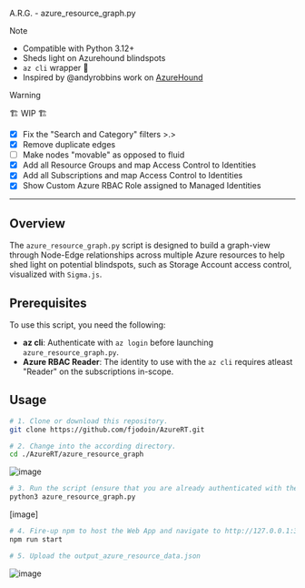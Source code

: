 A.R.G. - azure_resource_graph.py
> [!NOTE]
> - Compatible with Python 3.12+
> - Sheds light on Azurehound blindspots
> - `az cli` wrapper 🌯
> - Inspired by @andyrobbins work on [AzureHound](https://github.com/SpecterOps/AzureHound)

> [!WARNING]
> 🏗️ WIP 🏗️
> - [x] Fix the "Search and Category" filters >.>
> - [x] Remove duplicate edges
> - [ ] Make nodes "movable" as opposed to fluid
> - [x] Add all Resource Groups and map Access Control to Identities
> - [x] Add all Subscriptions and map Access Control to Identities
> - [x] Show Custom Azure RBAC Role assigned to Managed Identities

---

## Overview  
The `azure_resource_graph.py` script is designed to build a graph-view through Node-Edge relationships across multiple Azure resources to help shed light on potential blindspots, such as Storage Account access control, visualized with `Sigma.js`.

## Prerequisites  
To use this script, you need the following:

- **az cli**: Authenticate with `az login` before launching `azure_resource_graph.py`.
- **Azure RBAC Reader**: The identity to use with the `az cli` requires atleast "Reader" on the subscriptions in-scope.

## Usage

   ```bash
   # 1. Clone or download this repository. 
   git clone https://github.com/fjodoin/AzureRT.git

   # 2. Change into the according directory.
   cd ./AzureRT/azure_resource_graph
   ```

   ![image](https://github.com/user-attachments/assets/733e9ce5-c2c9-4884-8031-3ac87c2f0976)

   
   ```bash
   # 3. Run the script (ensure that you are already authenticated with the az cli through "az login")
   python3 azure_resource_graph.py
   ```

   [image]


   ```bash
   # 4. Fire-up npm to host the Web App and navigate to http://127.0.0.1:3000
   npm run start

   # 5. Upload the output_azure_resource_data.json
   ```

   ![image](https://github.com/user-attachments/assets/23f2adc5-5542-4317-b685-547ae4732758)







   

